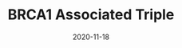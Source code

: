 ---
title: BRCA1 Associated Triple
image: datasets/brca1-associated-triple.jpg

date: 2020-11-18

minerva_link: https://google.com
show_page_link: false
---